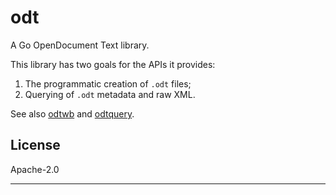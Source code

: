 # odt

A Go OpenDocument Text library.

This library has two goals for the APIs it provides:

1. The programmatic creation of `.odt` files;
2. Querying of `.odt` metadata and raw XML.

See also [odtwb](https://pkg.go.dev/github.com/mark-summerfield/odtwb) and
[odtquery](https://pkg.go.dev/github.com/mark-summerfield/odtquery).

## License

Apache-2.0

---
